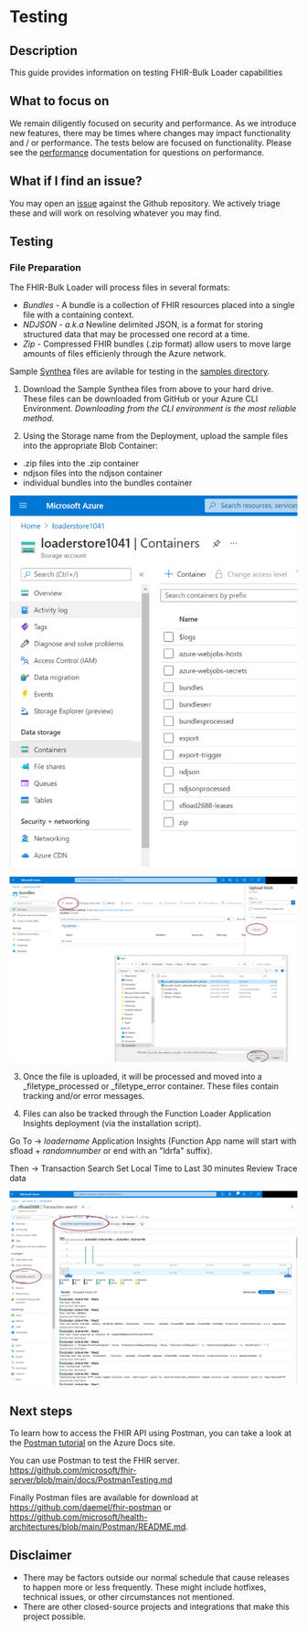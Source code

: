 # Testing

## Description

This guide provides information on testing FHIR-Bulk Loader capabilities

## What to focus on

We remain diligently focused on security and performance. As we introduce new features, there may be times where changes may impact functionality and / or performance. The tests below are focused on functionality. Please see the [performance](./performance.md) documentation for questions on performance.  

## What if I find an issue?

You may open an [issue](https://github.com/microsoft/fhir-loader/issues) against the Github repository. We actively triage these and will work on resolving whatever you may find.

## Testing

### File Preparation 
The FHIR-Bulk Loader will process files in several formats: 
- _Bundles_ - A bundle is a collection of FHIR resources placed into a single file with a containing context.  
- _NDJSON_ - _a.k.a_ Newline delimited JSON, is a format for storing structured data that may be processed one record at a time.
- _Zip_ - Compressed FHIR bundles (.zip format) allow users to move large amounts of files efficienly through the Azure network.

Sample [Synthea](https://github.com/synthetichealth/synthea) files are avilable for testing in the [samples directory](https://github.com/microsoft/fhir-loader/samples).

1) Download the Sample Synthea files from above to your hard drive. These files can be downloaded from GitHub or your Azure CLI Environment.  _Downloading from the CLI environment is the most reliable method._

2) Using the Storage name from the Deployment, upload the sample files into the appropriate Blob Container: 
 - .zip files into the .zip container
 - ndjson files into the ndjson container 
 - individual bundles into the bundles container

![containers](./images/containers.png)

![upload](./images/upload.png)

3) Once the file is uploaded, it will be processed and moved into a _filetype_processed or _filetype_error container. These files contain tracking and/or error messages.  

4) Files can also be tracked through the Function Loader Application Insights deployment (via the installation script).

Go To -> _loadername_ Application Insights (Function App name will start with sfload + _randomnumber_ or end with an "ldrfa" suffix).

Then -> Transaction Search
Set Local Time to Last 30 minutes 
Review Trace data 

![trace](./images/trace.png)



## Next steps

To learn how to access the FHIR API using Postman, you can take a look at the [Postman tutorial](https://docs.microsoft.com/en-us/azure/healthcare-apis/access-fhir-postman-tutorial) on the Azure Docs site.


You can use Postman to test the FHIR server. https://github.com/microsoft/fhir-server/blob/main/docs/PostmanTesting.md

Finally Postman files are available for download at https://github.com/daemel/fhir-postman or https://github.com/microsoft/health-architectures/blob/main/Postman/README.md.


## Disclaimer

- There may be factors outside our normal schedule that cause releases to happen more or less frequently. These might include hotfixes, technical issues, or other circumstances not mentioned.
- There are other closed-source projects and integrations that make this project possible.
